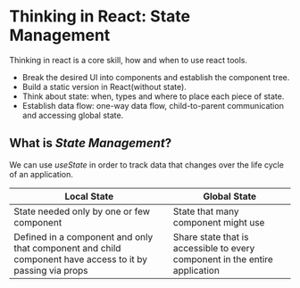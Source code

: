 # Thinking in React: State Management

Thinking in react is a core skill, how and when to use react tools.

- Break the desired UI into components and establish the component tree.
- Build a static version in React(without state).
- Think about state: when, types and where to place each piece of state.
- Establish data flow: one-way data flow, child-to-parent communication and accessing global state.

## What is _State Management_?

We can use _useState_ in order to track data that changes over the life cycle of an application.

| Local State                                                                                               | Global State                                                                |
| --------------------------------------------------------------------------------------------------------- | --------------------------------------------------------------------------- |
| State needed only by one or few component                                                                 | State that many component might use                                         |
| Defined in a component and only that component and child component have access to it by passing via props | Share state that is accessible to every component in the entire application |
